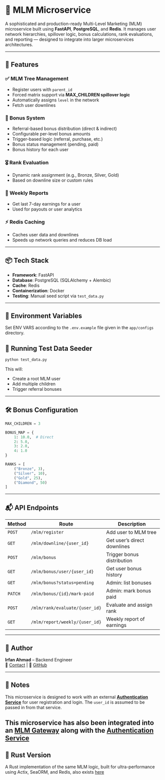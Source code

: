 # 🧩 MLM Microservice

A sophisticated and production-ready Multi-Level Marketing (MLM) microservice built using **FastAPI**, **PostgreSQL**, and **Redis**. It manages user network hierarchies, spillover logic, bonus calculations, rank evaluations, and reporting — designed to integrate into larger microservices architectures.

---

## 🚀 Features

### ✅ MLM Tree Management
- Register users with `parent_id`
- Forced matrix support via **MAX_CHILDREN spillover logic**
- Automatically assigns `level` in the network
- Fetch user downlines

### 💸 Bonus System
- Referral-based bonus distribution (direct & indirect)
- Configurable per-level bonus amounts
- Trigger-based logic (referral, purchase, etc.)
- Bonus status management (pending, paid)
- Bonus history for each user

### 🎖 Rank Evaluation
- Dynamic rank assignment (e.g., Bronze, Silver, Gold)
- Based on downline size or custom rules

### 📅 Weekly Reports
- Get last 7-day earnings for a user
- Used for payouts or user analytics

### ⚡ Redis Caching
- Caches user data and downlines
- Speeds up network queries and reduces DB load

---

## 📦 Tech Stack

- **Framework**: FastAPI
- **Database**: PostgreSQL (SQLAlchemy + Alembic)
- **Cache**: Redis
- **Containerization**: Docker
- **Testing**: Manual seed script via `test_data.py`

---


## 🔐 Environment Variables

Set ENV VARS according to the `.env.example` file given in the `app/configs` directory.

## 🧪 Running Test Data Seeder

```bash
python test_data.py
```

This will:
- Create a root MLM user
- Add multiple children
- Trigger referral bonuses

---

## 🛠️ Bonus Configuration

```python
MAX_CHILDREN = 3

BONUS_MAP = {
    1: 10.0,  # Direct
    2: 5.0,
    3: 2.0,
    4: 1.0
}

RANKS = [
    ("Bronze", 3),
    ("Silver", 10),
    ("Gold", 25),
    ("Diamond", 50)
]
```

---

## 📬 API Endpoints

| Method | Route | Description |
|--------|-------|-------------|
| `POST` | `/mlm/register` | Add user to MLM tree |
| `GET`  | `/mlm/downline/{user_id}` | Get user’s direct downlines |
| `POST` | `/mlm/bonus` | Trigger bonus distribution |
| `GET`  | `/mlm/bonus/user/{user_id}` | Get user bonus history |
| `GET`  | `/mlm/bonus?status=pending` | Admin: list bonuses |
| `PATCH`| `/mlm/bonus/{id}/mark-paid` | Admin: mark bonus paid |
| `POST` | `/mlm/rank/evaluate/{user_id}` | Evaluate and assign rank |
| `GET`  | `/mlm/report/weekly/{user_id}` | Weekly report of earnings |

---

## 🧠 Author

**Irfan Ahmad** – Backend Engineer  
📧 [Contact](mailto:irfan.ahmad.mlka@gmail.com) | 🔗 [GitHub](https://github.com/Irfan-Ahmad-byte)

---

## 📌 Notes

This microservice is designed to work with an external **[Authentication Service](https://github.com/irfan-ahmad-byte/jwt_authentication_service.git)** for user registration and login. The `user_id` is assumed to be passed in from that service.

This microservice has also been integrated into an **[MLM Gateway](https://github.com/irfan-ahmad-byte/mlm_demo.git)** along with the **[Authentication Service](https://github.com/irfan-ahmad-byte/jwt_authentication_service.git)**
---

## 🦀 Rust Version

A Rust implementation of the same MLM logic, built for ultra-performance using Actix, SeaORM, and Redis, also exists [here](https://github.com/irfan-ahmad-byte/mlm_service_rust.git)